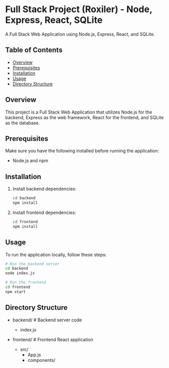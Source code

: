 # Full Stack Project (Roxiler) - Node, Express, React, SQLite

A Full Stack Web Application using Node.js, Express, React, and SQLite.

## Table of Contents

- [Overview](#overview)
- [Prerequisites](#prerequisites)
- [Installation](#installation)
- [Usage](#usage)
- [Directory Structure](#directory-structure)

## Overview

This project is a Full Stack Web Application that utilizes Node.js for the backend, Express as the web framework, React for the frontend, and SQLite as the database.


## Prerequisites

Make sure you have the following installed before running the application:

- Node.js and npm

## Installation

1. Install backend dependencies:

    ```bash
    cd backend
    npm install
    ```

2. Install frontend dependencies:

    ```bash
    cd frontend
    npm install
    ```

## Usage

To run the application locally, follow these steps:

```bash
# Run the backend server
cd backend
node index.js

# Run the frontend
cd frontend
npm start
```

## Directory Structure

- backend/       # Backend server code
  - index.js

- frontend/      # Frontend React application
  - src/
    - App.js
    - components/
